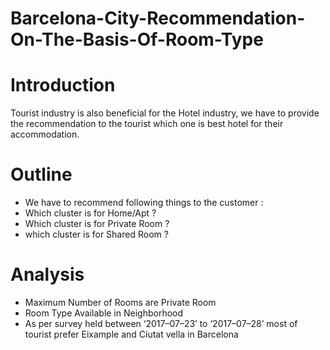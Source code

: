 # Barcelona-City-Recommendation-On-The-Basis-Of-Room-Type

# Introduction

Tourist industry is also beneficial for the Hotel industry, we have to provide the recommendation to the tourist which one is best hotel for their accommodation.

# Outline

- We have to recommend following things to the customer :
- Which cluster is for Home/Apt ?
- Which cluster is for Private Room ?
- which cluster is for Shared Room ?

# Analysis

- Maximum Number of Rooms are Private Room
- Room Type Available in Neighborhood
- As per survey held between ‘2017–07–23’ to ‘2017–07–28’ most of tourist prefer Eixample and Ciutat vella in Barcelona

